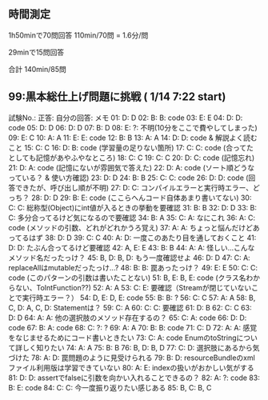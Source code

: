 ## 時間測定
1h50minで70問回答
110min/70問 = 1.6分/問

29minで15問回答

合計 140min/85問

## 99:黒本総仕上げ問題に挑戦 ( 1/14 7:22 start)
試験No.: 正答: 自分の回答: メモ
01: D: D
02: B: B: code
03: E: E
04: D: D: code
05: D: D
06: D: D
07: B: D
08: E: ?: 不明(10分をここで費やしてしまった)
09: E: C
10: A: A
11: E: E: code
12: B: B
13: A: A
14: D: D: code & 解説よく読むこと
15: C: C
16: D: B: code (学習量の足りない箇所)
17: C: C: code (合ってたとしても記憶があやふやなところ)
18: C: C
19: C: C
20: D: C: code (記憶忘れ)
21: D: A: code (記憶にないが雰囲気で答えた)
22: D: A: code (ソート順どうなっている？ & 使い方確認)
23: D: D
24: B: B
25: C: C: code
26: D: D: code (回答できたが、呼び出し順が不明)
27: D: C: コンパイルエラーと実行時エラー、どっち？
28: D: D
29: B: E: code (ここらへんコード自体あまり書いてない)
30: C: C: 総称型(Object)にint値が入るときの挙動を要確認
31: B: B
32: D: D
33: B: C: 多分合ってるけど気になるので要確認
34: B: A
35: C: A: なにこれ
36: A: C: code (メソッドの引数、どれがどれかうろ覚え)
37: A: A: ちょっと悩んだけどあってるはず
38: D: D
39: C: C
40: A: D: 一度このあたり目を通しておくこと
41: D: D: たぶん合ってるけど要確認
42: A, E: E
43: B: B
44: A: A: 怪しい...こんなメソッド名だったっけ？
45: B, D: B, D: もう一度確認せよ
46: D: D
47: C: A: replaceAllはmutableだったっけ...?
48: B: B: 罠あったっけ？
49: E: E
50: C: C: code (このパターンの引数は書いたことない)
51: B, E: B, E: code (クラス名わからない、ToIntFunction??)
52: A: A
53: C: E: 要確認（Streamが閉じていないことで実行時エラー？）
54: D, E: D, E: code
55: B: B: ?
56: C: C
57: A: A
58: B, C, D: A, C, D: Statementは？
59: C: A
60: C: C: 要確認
61: D: B
62: C: C
63: D: D
64: A: A: 他の選択肢のメソッド存在するの？
65: C: A: code
66: D: D: code
67: B: A: code
68: C: ?: ?
69: A: A
70: B: B: code
71: C: D
72: A: A: 感覚をなじませるためにコード書いときたい
73: C: A: code EnumのtoStringについて詳しく知りたい
74: A: A
75: B: B
76: B, D: B, D
77: C: D: 選択肢にあるから気づけた
78: A: D: 罠問題のように見受けられる
79: B: D: resourceBundleのxmlファイル利用版は学習できていない
80: A: E: indexの扱いがおかしい気がする
81: D: D: assertでfalseに引数を向かい入れることできるの？
82: A: ?: code
83: B: E: code
84: C: C: 今一度振り返りたい感じある
85: B, C: B, C
